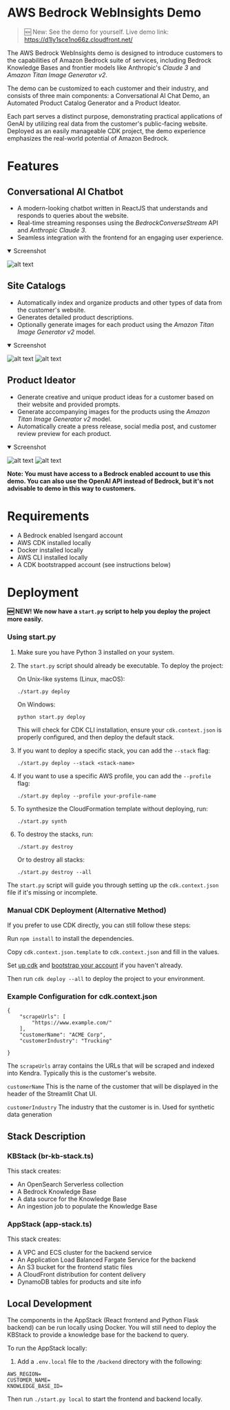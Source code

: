 

# AWS Bedrock WebInsights Demo
>🆕 New: See the demo for yourself. Live demo link: https://d1ly1sce1no66z.cloudfront.net/

The AWS Bedrock WebInsights demo is designed to introduce customers to the capabilities of Amazon Bedrock suite of services, including Bedrock Knowledge Bases and frontier models like Anthropic's _Claude 3_ and _Amazon Titan Image Generator v2_.

The demo can be customized to each customer and their industry, and consists of three main components: a Conversational AI Chat Demo, an Automated Product Catalog Generator and a Product Ideator.

Each part serves a distinct purpose, demonstrating practical applications of GenAI by utilizing real data from the customer's public-facing website. Deployed as an easily manageable CDK project, the demo experience emphasizes the real-world potential of Amazon Bedrock. 

# Features
## Conversational AI Chatbot
  - A modern-looking chatbot written in ReactJS that understands and responds to queries about the website.
  - Real-time streaming responses using the _BedrockConverseStream_ API and _Anthropic Claude 3_.
  - Seamless integration with the frontend for an engaging user experience.

<details open>
   <summary>Screenshot</summary>

   ![alt text](chat_demo.gif)
</details>

## Site Catalogs
  - Automatically index and organize products and other types of data from the customer's website.
  - Generates detailed product descriptions.
  - Optionally generate images for each product using the _Amazon Titan Image Generator v2_ model.

<details open>
   <summary>Screenshot</summary>
   
   ![alt text](products.png)
   ![alt text](values.png)
</details>

## Product Ideator
  - Generate creative and unique product ideas for a customer based on their website and provided prompts.
  - Generate accompanying images for the products using the _Amazon Titan Image Generator v2_ model.
  - Automatically create a press release, social media post, and customer review preview for each product.

<details open>
<summary>Screenshot</summary>

![alt text](ideator.png)
![alt text](idea_demo.gif)
</details>

__Note: You must have access to a Bedrock enabled account to use this demo. You can also use the OpenAI API instead of Bedrock, but it's not advisable to demo in this way to customers.__


# Requirements
- A Bedrock enabled Isengard account
- AWS CDK installed locally
- Docker installed locally
- AWS CLI installed locally
- A CDK bootstrapped account (see instructions below)

# Deployment
__🆕 NEW! We now have a `start.py` script to help you deploy the project more easily.__

### Using start.py

1. Make sure you have Python 3 installed on your system.

2. The `start.py` script should already be executable. To deploy the project:

   On Unix-like systems (Linux, macOS):
   ```
   ./start.py deploy
   ```
   
   On Windows:
   ```
   python start.py deploy
   ```

   This will check for CDK CLI installation, ensure your `cdk.context.json` is properly configured, and then deploy the default stack.

3. If you want to deploy a specific stack, you can add the `--stack` flag:
   ```
   ./start.py deploy --stack <stack-name>
   ```

4. If you want to use a specific AWS profile, you can add the `--profile` flag:
   ```
   ./start.py deploy --profile your-profile-name
   ```

5. To synthesize the CloudFormation template without deploying, run:
   ```
   ./start.py synth
   ```

6. To destroy the stacks, run:
   ```
   ./start.py destroy
   ```
   Or to destroy all stacks:
   ```
   ./start.py destroy --all
   ```

The `start.py` script will guide you through setting up the `cdk.context.json` file if it's missing or incomplete.

### Manual CDK Deployment (Alternative Method)

If you prefer to use CDK directly, you can still follow these steps:

Run `npm install` to install the dependencies.

Copy `cdk.context.json.template` to `cdk.context.json` and fill in the values.

Set [up cdk](https://docs.aws.amazon.com/cdk/latest/guide/getting_started.html#getting_started_install) and [bootstrap your account](https://docs.aws.amazon.com/cdk/latest/guide/bootstrapping.html) if you haven't already.

Then run `cdk deploy --all` to deploy the project to your environment.

### Example Configuration for cdk.context.json
```
{
    "scrapeUrls": [
        "https://www.example.com/"
    ],
    "customerName": "ACME Corp",
    "customerIndustry": "Trucking"

}
```
The `scrapeUrls` array contains the URLs that will be scraped and indexed into Kendra. Typically this is the customer's website. 

`customerName` This is the name of the customer that will be displayed in the header of the Streamlit Chat UI.

`customerIndustry` The industry that the customer is in. Used for synthetic data generation

## Stack Description

### KBStack (br-kb-stack.ts)
This stack creates:
- An OpenSearch Serverless collection
- A Bedrock Knowledge Base
- A data source for the Knowledge Base
- An ingestion job to populate the Knowledge Base

### AppStack (app-stack.ts)
This stack creates:
- A VPC and ECS cluster for the backend service
- An Application Load Balanced Fargate Service for the backend
- An S3 bucket for the frontend static files
- A CloudFront distribution for content delivery
- DynamoDB tables for products and site info

## Local Development
The components in the AppStack (React frontend and Python Flask backend) can be run locally using Docker. You will still need to deploy the KBStack to provide a knowledge base for the backend to query.

To run the AppStack locally:

1. Add a `.env.local` file to the `/backend` directory with the following:
```
AWS_REGION=
CUSTOMER_NAME=
KNOWLEDGE_BASE_ID=
```

Then run `./start.py local` to start the frontend and backend locally. 
